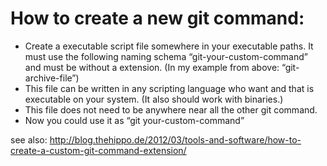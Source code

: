# How to create a new git command:
* Create a executable script file somewhere in your executable paths. It must use the following naming schema  “git-your-custom-command” and must be without a extension. (In my example from above: “git-archive-file”)
* This file can be written in any scripting language who want and that is executable on your system. (It also should work with binaries.)
* This file does not need to be anywhere near all the other git command.
* Now you could use it as “git your-custom-command”

see also: http://blog.thehippo.de/2012/03/tools-and-software/how-to-create-a-custom-git-command-extension/
